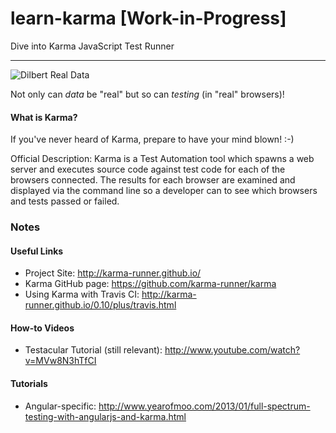 learn-karma [Work-in-Progress]
===========

Dive into Karma JavaScript Test Runner

- - -

![Dilbert Real Data](https://raw.github.com/nelsonic/learn-karma/master/images/dilbert-performance-test.jpg "Real Data")

Not only can *data* be "real" but so can *testing* (in "real" browsers)!

#### What is Karma?

If you've never heard of Karma, prepare to have your mind blown! :-)

Official Description: Karma is a Test Automation tool which spawns a web server 
and executes source code against test code for each of the browsers connected. 
The results for each browser are examined and displayed via the command line 
so a developer can to see which browsers and tests passed or failed.




### Notes

#### Useful Links

- Project Site: http://karma-runner.github.io/
- Karma GitHub page: https://github.com/karma-runner/karma
- Using Karma with Travis CI: http://karma-runner.github.io/0.10/plus/travis.html

#### How-to Videos

- Testacular Tutorial (still relevant): http://www.youtube.com/watch?v=MVw8N3hTfCI

#### Tutorials

- Angular-specific: http://www.yearofmoo.com/2013/01/full-spectrum-testing-with-angularjs-and-karma.html
